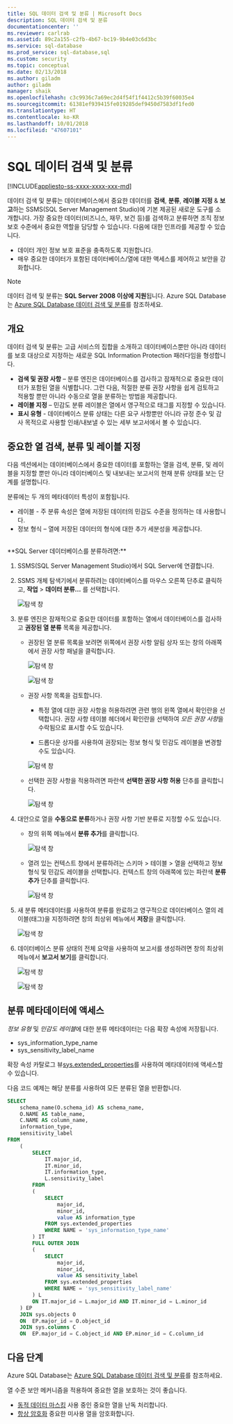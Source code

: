 ```yaml
---
title: SQL 데이터 검색 및 분류 | Microsoft Docs
description: SQL 데이터 검색 및 분류
documentationcenter: ''
ms.reviewer: carlrab
ms.assetid: 89c2a155-c2fb-4b67-bc19-9b4e03c6d3bc
ms.service: sql-database
ms.prod_service: sql-database,sql
ms.custom: security
ms.topic: conceptual
ms.date: 02/13/2018
ms.author: giladm
author: giladm
manager: shaik
ms.openlocfilehash: c3c9936c7a69ec2d4f54f1f4412c5b39f60035e4
ms.sourcegitcommit: 61381ef939415fe019285def9450d7583df1fed0
ms.translationtype: HT
ms.contentlocale: ko-KR
ms.lasthandoff: 10/01/2018
ms.locfileid: "47607101"
---
```

# <a name="sql-data-discovery-and-classification"></a>SQL 데이터 검색 및 분류
[!INCLUDE[appliesto-ss-xxxx-xxxx-xxx-md](../../includes/appliesto-ss-xxxx-xxxx-xxx-md.md)]

데이터 검색 및 분류는 데이터베이스에서 중요한 데이터를 **검색**, **분류**, **레이블 지정** & **보고**하는 SSMS(SQL Server Management Studio)에 기본 제공된 새로운 도구를 소개합니다.
가장 중요한 데이터(비즈니스, 재무, 보건 등)를 검색하고 분류하면 조직 정보 보호 수준에서 중요한 역할을 담당할 수 있습니다. 다음에 대한 인프라를 제공할 수 있습니다.
* 데이터 개인 정보 보호 표준을 충족하도록 지원합니다.
* 매우 중요한 데이터가 포함된 데이터베이스/열에 대한 액세스를 제어하고 보안을 강화합니다.

> [!NOTE]
> 데이터 검색 및 분류는 **SQL Server 2008 이상에 지원**됩니다. Azure SQL Database는 [Azure SQL Database 데이터 검색 및 분류](https://go.microsoft.com/fwlink/?linkid=866265)를 참조하세요.

## <a id="subheading-1"></a>개요
데이터 검색 및 분류는 고급 서비스의 집합을 소개하고 데이터베이스뿐만 아니라 데이터를 보호 대상으로 지정하는 새로운 SQL Information Protection 패러다임을 형성합니다.
* **검색 및 권장 사항** – 분류 엔진은 데이터베이스를 검사하고 잠재적으로 중요한 데이터가 포함된 열을 식별합니다. 그런 다음, 적절한 분류 권장 사항을 쉽게 검토하고 적용할 뿐만 아니라 수동으로 열을 분류하는 방법을 제공합니다.
* **레이블 지정** – 민감도 분류 레이블은 열에서 영구적으로 태그를 지정할 수 있습니다.
* **표시 유형** - 데이터베이스 분류 상태는 다른 요구 사항뿐만 아니라 규정 준수 및 감사 목적으로 사용할 인쇄/내보낼 수 있는 세부 보고서에서 볼 수 있습니다.

## <a id="subheading-2"></a>중요한 열 검색, 분류 및 레이블 지정
다음 섹션에서는 데이터베이스에서 중요한 데이터를 포함하는 열을 검색, 분류, 및 레이블을 지정할 뿐만 아니라 데이터베이스 및 내보내는 보고서의 현재 분류 상태를 보는 단계를 설명합니다.

분류에는 두 개의 메타데이터 특성이 포함됩니다.
* 레이블 - 주 분류 속성은 열에 저장된 데이터의 민감도 수준을 정의하는 데 사용합니다.  
* 정보 형식 – 열에 저장된 데이터의 형식에 대한 추가 세분성을 제공합니다.

<br>
**SQL Server 데이터베이스를 분류하려면:**

1. SSMS(SQL Server Management Studio)에서 SQL Server에 연결합니다.

2. SSMS 개체 탐색기에서 분류하려는 데이터베이스를 마우스 오른쪽 단추로 클릭하고, **작업** > **데이터 분류...** 를 선택합니다.

    ![탐색 창][1]

3. 분류 엔진은 잠재적으로 중요한 데이터를 포함하는 열에서 데이터베이스를 검사하고 **권장된 열 분류** 목록을 제공합니다.

    * 권장된 열 분류 목록을 보려면 위쪽에서 권장 사항 알림 상자 또는 창의 아래쪽에서 권장 사항 패널을 클릭합니다.

        ![탐색 창][2]

        ![탐색 창][3]

    * 권장 사항 목록을 검토합니다.
        * 특정 열에 대한 권장 사항을 허용하려면 관련 행의 왼쪽 열에서 확인란을 선택합니다. 권장 사항 테이블 헤더에서 확인란을 선택하여 *모든 권장 사항*을 수락됨으로 표시할 수도 있습니다.

        * 드롭다운 상자를 사용하여 권장되는 정보 형식 및 민감도 레이블을 변경할 수도 있습니다.        

        ![탐색 창][4]

    * 선택한 권장 사항을 적용하려면 파란색 **선택한 권장 사항 허용** 단추를 클릭합니다.

        ![탐색 창][5]

4. 대안으로 열을 **수동으로 분류**하거나 권장 사항 기반 분류로 지정할 수도 있습니다.

    * 창의 위쪽 메뉴에서 **분류 추가**를 클릭합니다.

        ![탐색 창][6]

    * 열려 있는 컨텍스트 창에서 분류하려는 스키마 > 테이블 > 열을 선택하고 정보 형식 및 민감도 레이블을 선택합니다. 컨텍스트 창의 아래쪽에 있는 파란색 **분류 추가** 단추를 클릭합니다.

        ![탐색 창][7]

5. 새 분류 메타데이터를 사용하여 분류를 완료하고 영구적으로 데이터베이스 열의 레이블(태그)을 지정하려면 창의 최상위 메뉴에서 **저장**을 클릭합니다.

    ![탐색 창][8]


6. 데이터베이스 분류 상태의 전체 요약을 사용하여 보고서를 생성하려면 창의 최상위 메뉴에서 **보고서 보기**를 클릭합니다.

    ![탐색 창][9]

    ![탐색 창][10]


## <a id="subheading-3"></a>분류 메타데이터에 액세스

*정보 유형* 및 *민감도 레이블*에 대한 분류 메타데이터는 다음 확장 속성에 저장됩니다. 
* sys_information_type_name
* sys_sensitivity_label_name

확장 속성 카탈로그 뷰[sys.extended_properties](https://docs.microsoft.com/sql/relational-databases/system-catalog-views/extended-properties-catalog-views-sys-extended-properties)를 사용하여 메타데이터에 액세스할 수 있습니다.

다음 코드 예제는 해당 분류를 사용하여 모든 분류된 열을 반환합니다.

```sql
SELECT
    schema_name(O.schema_id) AS schema_name,
    O.NAME AS table_name,
    C.NAME AS column_name,
    information_type,
    sensitivity_label 
FROM
    (
        SELECT
            IT.major_id,
            IT.minor_id,
            IT.information_type,
            L.sensitivity_label 
        FROM
        (
            SELECT
                major_id,
                minor_id,
                value AS information_type 
            FROM sys.extended_properties 
            WHERE NAME = 'sys_information_type_name'
        ) IT 
        FULL OUTER JOIN
        (
            SELECT
                major_id,
                minor_id,
                value AS sensitivity_label 
            FROM sys.extended_properties 
            WHERE NAME = 'sys_sensitivity_label_name'
        ) L 
        ON IT.major_id = L.major_id AND IT.minor_id = L.minor_id
    ) EP
    JOIN sys.objects O
    ON  EP.major_id = O.object_id 
    JOIN sys.columns C 
    ON  EP.major_id = C.object_id AND EP.minor_id = C.column_id
```

## <a id="subheading-4"></a>다음 단계

Azure SQL Database는 [Azure SQL Database 데이터 검색 및 분류](https://go.microsoft.com/fwlink/?linkid=866265)를 참조하세요.

열 수준 보안 메커니즘을 적용하여 중요한 열을 보호하는 것이 좋습니다.

* [동적 데이터 마스킹](https://docs.microsoft.com/sql/relational-databases/security/dynamic-data-masking) 사용 중인 중요한 열을 난독 처리합니다.
* [항상 암호화](https://docs.microsoft.com/sql/relational-databases/security/encryption/always-encrypted-database-engine) 중요한 미사용 열을 암호화합니다.

<!--Anchors-->
[SQL Data Discovery & Classification overview]: #subheading-1
[Discovering, classifying & labeling sensitive columns]: #subheading-2
[Accessing the classification metadata]: #subheading-3
[Next Steps]: #subheading-4

<!--Image references-->
[1]: ./media/sql-data-discovery-and-classification/1_data_classification_explorer_menu.png
[2]: ./media/sql-data-discovery-and-classification/2_recommendations_notification_box.png
[3]: ./media/sql-data-discovery-and-classification/3_recommendations_panel.png
[4]: ./media/sql-data-discovery-and-classification/4_recommendations.png
[5]: ./media/sql-data-discovery-and-classification/5_accept_recommendations_button.png
[6]: ./media/sql-data-discovery-and-classification/6_add_classification_button.png
[7]: ./media/sql-data-discovery-and-classification/7_manual_classification.png
[8]: ./media/sql-data-discovery-and-classification/8_save.png
[9]: ./media/sql-data-discovery-and-classification/9_view_report.png
[10]: ./media/sql-data-discovery-and-classification/10_report.png

